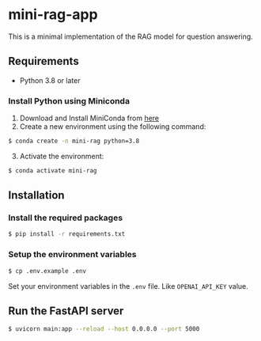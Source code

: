 # mini-rag-app

This is a minimal implementation of the RAG model for question answering.

## Requirements

- Python 3.8 or later

### Install Python using Miniconda

1. Download and Install MiniConda from [here](https://www.anaconda.com/docs/getting-started/miniconda/main#quick-command-line-install)
2. Create a new environment using the following command:

```bash
$ conda create -n mini-rag python=3.8
```

3. Activate the environment:

```bash
$ conda activate mini-rag
```

## Installation

### Install the required packages

```bash
$ pip install -r requirements.txt
```

### Setup the environment variables

```bash
$ cp .env.example .env
```

Set your environment variables in the `.env` file. Like `OPENAI_API_KEY` value.

## Run the FastAPI server

```bash
$ uvicorn main:app --reload --host 0.0.0.0 --port 5000
```
